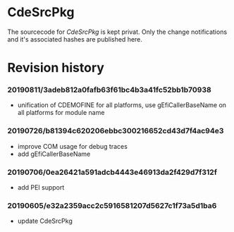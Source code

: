 # CdeSrcPkg
The sourcecode for *CdeSrcPkg* is kept privat. Only the change notifications
and it's associated hashes are published here.

# Revision history

### 20190811/3adeb812a0fafb63f61bc4b3a41fc52bb1b70938
* unification of CDEMOFINE for all platforms, use gEfiCallerBaseName on all platforms for module name

###	20190726/b81394c620206ebbc300216652cd43d7f4ac94e3
* improve COM usage for debug traces
* add gEfiCallerBaseName

### 20190706/0ea26421a591adcb4443e46913da2f429d7f312f
* add PEI support

### 20190605/e32a2359acc2c5916581207d5627c1f73a5d1ba6
* update CdeSrcPkg